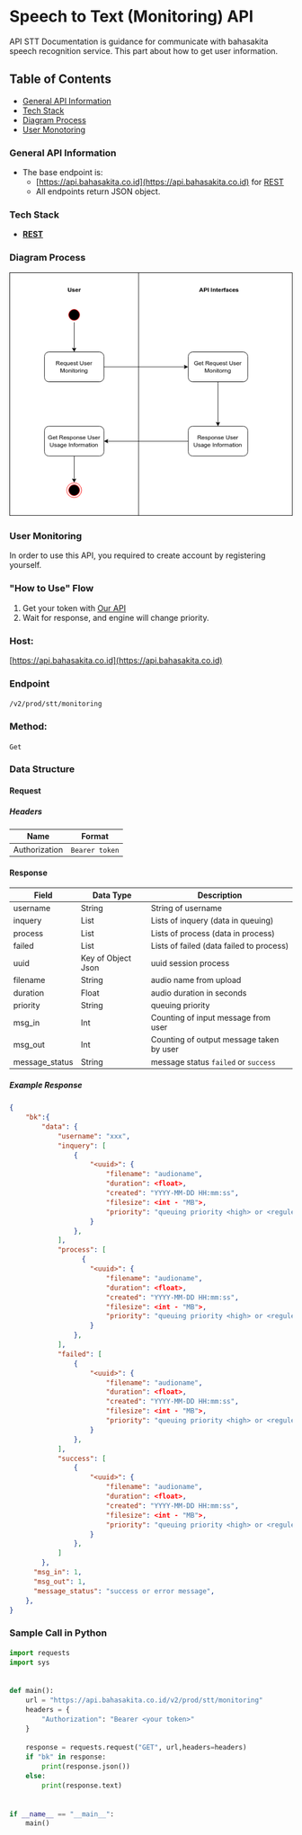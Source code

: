 # **Speech to Text (Monitoring) API**
API STT Documentation is guidance for communicate with bahasakita speech recognition service. This part about how to get user information.

## **Table of Contents**
  - [General API Information](#general-api-information)
  - [Tech Stack](#tech-stack)
  - [Diagram Process](#diagram-process)
  - [User Monotoring](#user-monitoring) 

### **General API Information**
  - The base endpoint is: 
    - [https://api.bahasakita.co.id](https://api.bahasakita.co.id) for [REST](https://restfulapi.net/)
     - All endpoints return JSON object.

### **Tech Stack**
  - **[REST](https://restfulapi.net/)**

### **Diagram Process**
  ![Diagram Process](/asset/stt-user-monitor.png "Diagram Process")
 
 
### **User Monitoring**
  In order to use this API, you required to create account by registering yourself.

### **"How to Use" Flow**
  1. Get your token with [Our API](./Auth-API.md) 
  2. Wait for response, and engine will change priority.
   
### **Host:**
  [https://api.bahasakita.co.id](https://api.bahasakita.co.id)

### **Endpoint**
  `/v2/prod/stt/monitoring`

### **Method:**
  `Get`

### **Data Structure**
#### **Request**
##### **Headers**
  | Name | Format |
  | ------ | ------ |
  | Authorization | `Bearer token` |

#### **Response**
  | Field | Data Type | Description |
  | ------ | ------ | ------ |
  | username | String | String of username |
  | inquery | List | Lists of inquery (data in queuing) |
  | process | List | Lists of process (data in process) |
  | failed | List | Lists of failed (data failed to process) |
  | uuid | Key of Object Json | uuid session process |
  | filename | String | audio name from upload |
  | duration | Float | audio duration in seconds |
  | priority | String | queuing priority |
  | msg_in | Int | Counting of input message from user |
  | msg_out | Int |  Counting of output message taken by user |
  | message_status | String | message status `failed` or `success` |

##### **Example Response**
```json
{
    "bk":{
        "data": {
            "username": "xxx",
            "inquery": [
                {
                    "<uuid>": {
                        "filename": "audioname",
                        "duration": <float>,
                        "created": "YYYY-MM-DD HH:mm:ss",
                        "filesize": <int - "MB">,  
                        "priority": "queuing priority <high> or <reguler>"
                    }
                },
            ],
            "process": [
                  {
                    "<uuid>": {
                        "filename": "audioname",
                        "duration": <float>,
                        "created": "YYYY-MM-DD HH:mm:ss",
                        "filesize": <int - "MB">, 
                        "priority": "queuing priority <high> or <reguler>"
                    }
                },
            ],
            "failed": [
                {
                    "<uuid>": {
                        "filename": "audioname",
                        "duration": <float>,
                        "created": "YYYY-MM-DD HH:mm:ss",
                        "filesize": <int - "MB">, 
                        "priority": "queuing priority <high> or <reguler>"
                    }
                },
            ],
            "success": [
                {
                    "<uuid>": {
                        "filename": "audioname",
                        "duration": <float>,
                        "created": "YYYY-MM-DD HH:mm:ss",
                        "filesize": <int - "MB">, 
                        "priority": "queuing priority <high> or <reguler>"
                    }
                },
            ]
        },
      "msg_in": 1,
      "msg_out": 1,
      "message_status": "success or error message",
    },
}

```

### **Sample Call in Python**
```python
import requests
import sys


def main():
    url = "https://api.bahasakita.co.id/v2/prod/stt/monitoring"
    headers = {
        "Authorization": "Bearer <your token>"
    }

    response = requests.request("GET", url,headers=headers)
    if "bk" in response:
        print(response.json())
    else:
        print(response.text)


if __name__ == "__main__":
    main()

```